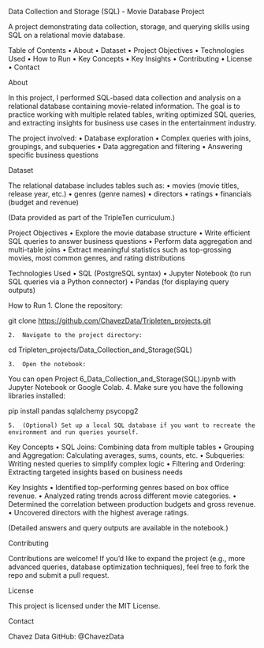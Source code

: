 Data Collection and Storage (SQL) - Movie Database Project

A project demonstrating data collection, storage, and querying skills using SQL on a relational movie database.

Table of Contents
	•	About
	•	Dataset
	•	Project Objectives
	•	Technologies Used
	•	How to Run
	•	Key Concepts
	•	Key Insights
	•	Contributing
	•	License
	•	Contact

About

In this project, I performed SQL-based data collection and analysis on a relational database containing movie-related information.
The goal is to practice working with multiple related tables, writing optimized SQL queries, and extracting insights for business use cases in the entertainment industry.

The project involved:
	•	Database exploration
	•	Complex queries with joins, groupings, and subqueries
	•	Data aggregation and filtering
	•	Answering specific business questions

Dataset

The relational database includes tables such as:
	•	movies (movie titles, release year, etc.)
	•	genres (genre names)
	•	directors
	•	ratings
	•	financials (budget and revenue)

(Data provided as part of the TripleTen curriculum.)

Project Objectives
	•	Explore the movie database structure
	•	Write efficient SQL queries to answer business questions
	•	Perform data aggregation and multi-table joins
	•	Extract meaningful statistics such as top-grossing movies, most common genres, and rating distributions

Technologies Used
	•	SQL (PostgreSQL syntax)
	•	Jupyter Notebook (to run SQL queries via a Python connector)
	•	Pandas (for displaying query outputs)

How to Run
	1.	Clone the repository:

git clone https://github.com/ChavezData/Tripleten_projects.git

	2.	Navigate to the project directory:

cd Tripleten_projects/Data_Collection_and_Storage(SQL)

	3.	Open the notebook:

You can open Project 6_Data_Collection_and_Storage(SQL).ipynb with Jupyter Notebook or Google Colab.
	4.	Make sure you have the following libraries installed:

pip install pandas sqlalchemy psycopg2

	5.	(Optional) Set up a local SQL database if you want to recreate the environment and run queries yourself.

Key Concepts
	•	SQL Joins: Combining data from multiple tables
	•	Grouping and Aggregation: Calculating averages, sums, counts, etc.
	•	Subqueries: Writing nested queries to simplify complex logic
	•	Filtering and Ordering: Extracting targeted insights based on business needs

Key Insights
	•	Identified top-performing genres based on box office revenue.
	•	Analyzed rating trends across different movie categories.
	•	Determined the correlation between production budgets and gross revenue.
	•	Uncovered directors with the highest average ratings.

(Detailed answers and query outputs are available in the notebook.)

Contributing

Contributions are welcome!
If you’d like to expand the project (e.g., more advanced queries, database optimization techniques), feel free to fork the repo and submit a pull request.

License

This project is licensed under the MIT License.

Contact

Chavez Data
GitHub: @ChavezData
